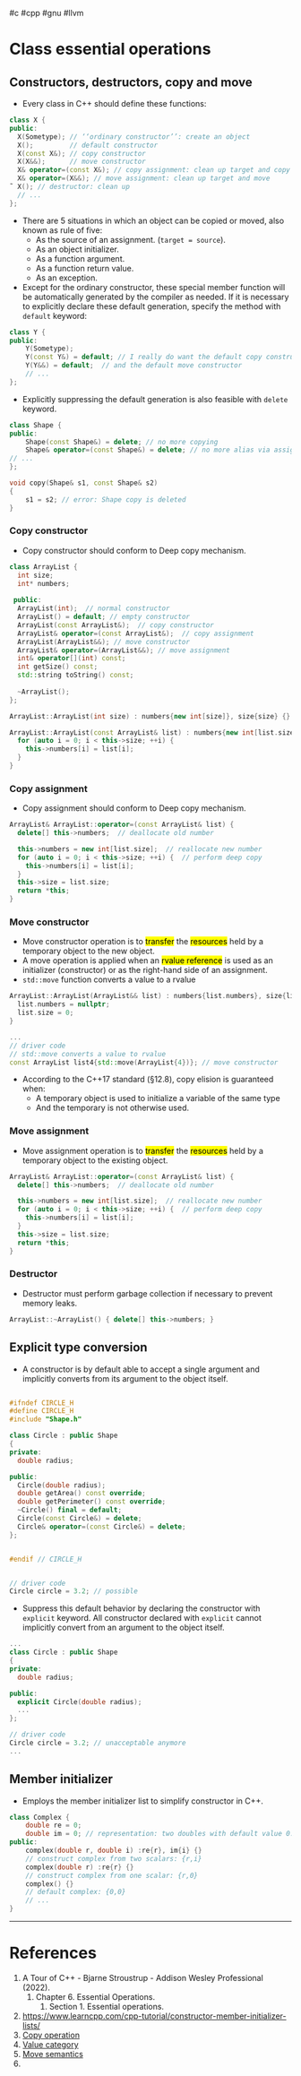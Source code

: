 #c #cpp #gnu #llvm 

# Class essential operations
## Constructors, destructors, copy and move
- Every class in C++ should define these functions:
```cpp title='C++ class'
class X {
public:
  X(Sometype); // ‘‘ordinary constructor’’: create an object
  X();         // default constructor
  X(const X&); // copy constructor
  X(X&&);      // move constructor
  X& operator=(const X&); // copy assignment: clean up target and copy
  X& operator=(X&&); // move assignment: clean up target and move
˜ X(); // destructor: clean up
  // ...
};
```
- There are 5 situations in which an object can be copied or moved, also known as rule of five:
	- As the source of an assignment. (`target = source`).
	- As an object initializer.
	- As a function argument.
	- As a function return value. 
	- As an exception.
- Except for the ordinary constructor, these special member function will be automatically generated by the compiler as needed. If it is necessary to explicitly declare these default generation, specify the method with `default` keyword:
```cpp
class Y {
public:
	Y(Sometype);
	Y(const Y&) = default; // I really do want the default copy constructor
	Y(Y&&) = default;  // and the default move constructor
	// ...
};
```
- Explicitly suppressing the default generation is also feasible with `delete` keyword.
```cpp title='Suppress default generation with delete keyword'
class Shape {
public:
	Shape(const Shape&) = delete; // no more copying
	Shape& operator=(const Shape&) = delete; // no more alias via assignment operation
// ...
};

void copy(Shape& s1, const Shape& s2)
{
	s1 = s2; // error: Shape copy is deleted
}
```

### Copy constructor
- Copy constructor should conform to Deep copy mechanism.
```cpp title='Interface class for later implementation'
class ArrayList {  
  int size;  
  int* numbers;  
  
 public:  
  ArrayList(int);  // normal constructor
  ArrayList() = default; // empty constructor
  ArrayList(const ArrayList&);  // copy constructor  
  ArrayList& operator=(const ArrayList&);  // copy assignment  
  ArrayList(ArrayList&&); // move constructor
  ArrayList& operator=(ArrayList&&); // move assignment
  int& operator[](int) const;  
  int getSize() const;  
  std::string toString() const;  
  
  ~ArrayList();  
};
```

```cpp title='Copy constructor using Deep copy'
ArrayList::ArrayList(int size) : numbers{new int[size]}, size{size} {}

ArrayList::ArrayList(const ArrayList& list) : numbers{new int[list.size]}, size{list.size} {
  for (auto i = 0; i < this->size; ++i) {
    this->numbers[i] = list[i];
  }
}
```

### Copy assignment
-  Copy assignment should conform to Deep copy mechanism.
```cpp title='Copy assignment using Deep copy'
ArrayList& ArrayList::operator=(const ArrayList& list) {
  delete[] this->numbers;  // deallocate old number

  this->numbers = new int[list.size];  // reallocate new number
  for (auto i = 0; i < this->size; ++i) {  // perform deep copy
    this->numbers[i] = list[i];
  }
  this->size = list.size;
  return *this;
}
```

### Move constructor
- Move constructor operation is to <mark class="hltr-yellow">transfer</mark> the <mark class="hltr-yellow">resources</mark> held by a temporary object to the new object. 
- A move operation is applied when an <mark class="hltr-yellow">rvalue reference</mark> is used as an initializer (constructor) or as the right-hand side of an assignment.
- `std::move` function converts a value to a rvalue
```cpp title='Move constructor example'
ArrayList::ArrayList(ArrayList&& list) : numbers{list.numbers}, size{list.size} {
  list.numbers = nullptr;
  list.size = 0;
}

...
// driver code
// std::move converts a value to rvalue
const ArrayList list4{std::move(ArrayList{4})}; // move constructor
```
- According to the C++17 standard (§12.8), copy elision is guaranteed when:
	- A temporary object is used to initialize a variable of the same type
	- And the temporary is not otherwise used.
### Move assignment
- Move assignment operation is to <mark class="hltr-yellow">transfer</mark> the <mark class="hltr-yellow">resources</mark> held by a temporary object to the existing object.
```cpp title='Move assignment example'
ArrayList& ArrayList::operator=(const ArrayList& list) {
  delete[] this->numbers;  // deallocate old number

  this->numbers = new int[list.size];  // reallocate new number
  for (auto i = 0; i < this->size; ++i) {  // perform deep copy
    this->numbers[i] = list[i];
  }
  this->size = list.size;
  return *this;
}
```
### Destructor
- Destructor must perform garbage collection if necessary to prevent memory leaks.
```cpp title='Destructor does the task of garbage collection'
ArrayList::~ArrayList() { delete[] this->numbers; }
```
## Explicit type conversion
- A constructor is by default able to accept a single argument and implicitly converts from its argument to the object itself.
```cpp title='Implicit type conversion with constructor by default'

#ifndef CIRCLE_H
#define CIRCLE_H
#include "Shape.h"

class Circle : public Shape
{
private:
  double radius;

public:
  Circle(double radius);
  double getArea() const override;
  double getPerimeter() const override;
  ~Circle() final = default;
  Circle(const Circle&) = delete;
  Circle& operator=(const Circle&) = delete;
};


#endif // CIRCLE_H


// driver code
Circle circle = 3.2; // possible
```

- Suppress this default behavior by declaring the constructor with `explicit` keyword. All constructor declared with `explicit` cannot implicitly convert from an argument to the object itself.
```cpp title='explicit keyword suppress implicit type conversion'
...
class Circle : public Shape
{
private:
  double radius;

public:
  explicit Circle(double radius);
  ...
};

// driver code
Circle circle = 3.2; // unacceptable anymore
...
```

## Member initializer
- Employs the member initializer list to simplify constructor in C++.
```cpp title='Member initializer with initializer list'
class Complex {
	double re = 0;
	double im = 0; // representation: two doubles with default value 0.0
public:
	complex(double r, double i) :re{r}, im{i} {}
	// construct complex from two scalars: {r,i}
	complex(double r) :re{r} {}
	// construct complex from one scalar: {r,0}
	complex() {}
	// default complex: {0,0}
	// ...
}
```


---
# References
1. A Tour of C++ - Bjarne Stroustrup - Addison Wesley Professional (2022).
	1. Chapter 6. Essential Operations.
		1. Section 1. Essential operations.
2. https://www.learncpp.com/cpp-tutorial/constructor-member-initializer-lists/
3. [Copy operation](Copy%20operation.md)
4. [Value category](Value%20category.md)
5. [Move semantics](Move%20semantics.md)
6. 